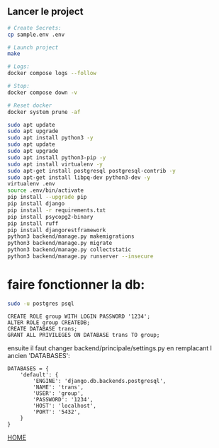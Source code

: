 ## Lancer le project

```bash
# Create Secrets:
cp sample.env .env

# Launch project
make

# Logs:
docker compose logs --follow

# Stop:
docker compose down -v

# Reset docker
docker system prune -af
```

```bash
sudo apt update
sudo apt upgrade
sudo apt install python3 -y
sudo apt update
sudo apt upgrade
sudo apt install python3-pip -y
sudo apt install virtualenv -y
sudo apt-get install postgresql postgresql-contrib -y
sudo apt-get install libpq-dev python3-dev -y
virtualenv .env
source .env/bin/activate
pip install --upgrade pip
pip install django
pip install -r requirements.txt
pip install psycopg2-binary
pip install ruff
pip install djangorestframework
python3 backend/manage.py makemigrations
python3 backend/manage.py migrate
python3 backend/manage.py collectstatic
python3 backend/manage.py runserver --insecure
```

# faire fonctionner la db:

```bash
sudo -u postgres psql
```
```psql
CREATE ROLE group WITH LOGIN PASSWORD '1234';
ALTER ROLE group CREATEDB;
CREATE DATABASE trans;
GRANT ALL PRIVILEGES ON DATABASE trans TO group;
```

ensuite il faut changer backend/principale/settings.py en remplacant l ancien 'DATABASES':

```
DATABASES = {
    'default': {
        'ENGINE': 'django.db.backends.postgresql',
        'NAME': 'trans',
        'USER': 'group',
        'PASSWORD': '1234',
        'HOST': 'localhost',
        'PORT': '5432',
    }
}
```


[HOME](http://localhost:8000/)